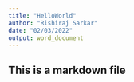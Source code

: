 ```yaml
---
title: "HelloWorld"
author: "Rishiraj Sarkar"
date: "02/03/2022"
output: word_document
---
```


## This is a markdown file

